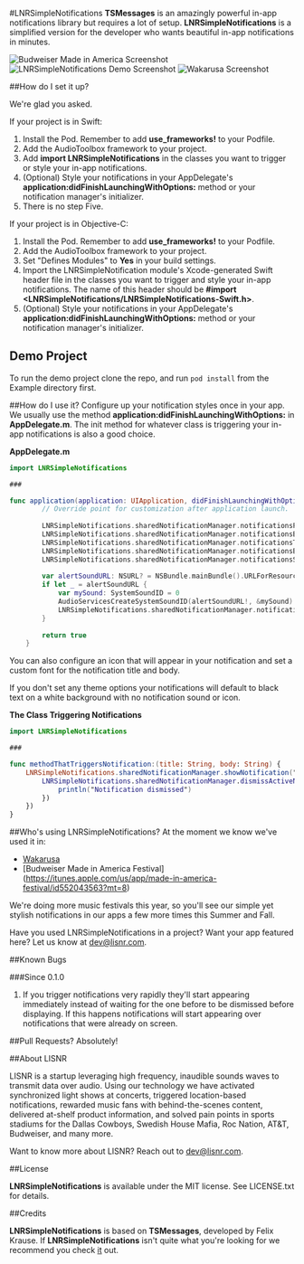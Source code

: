 #LNRSimpleNotifications
__TSMessages__ is an amazingly powerful in-app notifications library but requires a lot of setup. __LNRSimpleNotifications__ is a simplified version for the developer who wants beautiful in-app notifications in minutes.

![Budweiser Made in America Screenshot](https://s3.amazonaws.com/lnr-simple-notifications/mia.png)
![LNRSimpleNotifications Demo Screenshot](https://s3.amazonaws.com/lnr-simple-notifications/demo-app-scale.png)
![Wakarusa Screenshot](https://s3.amazonaws.com/lnr-simple-notifications/waka-scale.png)

##How do I set it up?

We're glad you asked.

If your project is in Swift:

1. Install the Pod. Remember to add __use_frameworks!__ to your Podfile.
2. Add the AudioToolbox framework to your project. 
3. Add __import LNRSimpleNotifications__ in the classes you want to trigger or style your in-app notifications.
4. (Optional) Style your notifications in your AppDelegate's __application:didFinishLaunchingWithOptions:__ method or your notification manager's initializer.
5. There is no step Five.

If your project is in Objective-C:

1. Install the Pod. Remember to add __use_frameworks!__ to your Podfile.
2. Add the AudioToolbox framework to your project.
3. Set "Defines Modules" to __Yes__ in your build settings.
4. Import the LNRSimpleNotification module's Xcode-generated Swift header file in the classes you want to trigger and style your in-app notifications. The name of this header should be __#import \<LNRSimpleNotifications/LNRSimpleNotifications-Swift.h>__.
5. (Optional) Style your notifications in your AppDelegate's __application:didFinishLaunchingWithOptions:__ method or your notification manager's initializer.

## Demo Project

To run the demo project clone the repo, and run `pod install` from the Example directory first.

##How do I use it?
Configure up your notification styles once in your app. We usually use the method __application:didFinishLaunchingWithOptions:__ in __AppDelegate.m__. The init method for whatever class is triggering your in-app notifications is also a good choice.

__AppDelegate.m__

```swift
import LNRSimpleNotifications

###

func application(application: UIApplication, didFinishLaunchingWithOptions launchOptions: [NSObject: AnyObject]?) -> Bool {
        // Override point for customization after application launch.
        
        LNRSimpleNotifications.sharedNotificationManager.notificationsPosition = LNRNotificationPosition.Top
        LNRSimpleNotifications.sharedNotificationManager.notificationsBackgroundColor = UIColor.whiteColor()
        LNRSimpleNotifications.sharedNotificationManager.notificationsTitleTextColor = UIColor.blackColor()
        LNRSimpleNotifications.sharedNotificationManager.notificationsBodyTextColor = UIColor.darkGrayColor()
        LNRSimpleNotifications.sharedNotificationManager.notificationsSeperatorColor = UIColor.grayColor()
        
        var alertSoundURL: NSURL? = NSBundle.mainBundle().URLForResource("click", withExtension: "wav")
        if let _ = alertSoundURL {
            var mySound: SystemSoundID = 0
            AudioServicesCreateSystemSoundID(alertSoundURL!, &mySound)
            LNRSimpleNotifications.sharedNotificationManager.notificationSound = mySound
        }
        
        return true
    }
```

You can also configure an icon that will appear in your notification and set a custom font for the notification title and body.

If you don't set any theme options your notifications will default to black text on a white background with no notification sound or icon.


__The Class Triggering Notifications__

```swift
import LNRSimpleNotifications

###

func methodThatTriggersNotification:(title: String, body: String) {
	LNRSimpleNotifications.sharedNotificationManager.showNotification("Test Title", body: "Test Body", callback: { () -> Void in
		LNRSimpleNotifications.sharedNotificationManager.dismissActiveNotification({ () -> Void in
			println("Notification dismissed")
		})
	})
}
```

##Who's using LNRSimpleNotifications?
At the moment we know we've used it in:
 
- [Wakarusa](https://itunes.apple.com/app/id996589548)
- [Budweiser Made in America Festival] (https://itunes.apple.com/us/app/made-in-america-festival/id552043563?mt=8)

We're doing more music festivals this year, so you'll see our simple yet stylish notifications in our apps a few more times this Summer and Fall.

Have you used LNRSimpleNotifications in a project? Want your app featured here? Let us know at [dev@lisnr.com](dev@lisnr.com).

##Known Bugs

###Since 0.1.0

1. If you trigger notifications very rapidly they'll start appearing immediately instead of waiting for the one before to be dismissed before displaying. If this happens notifications will start appearing over notifications that were already on screen.

##Pull Requests?
Absolutely!

##About LISNR

LISNR is a startup leveraging high frequency, inaudible sounds waves to transmit data over audio. Using our technology we have activated synchronized light shows at concerts, triggered location-based notifications, rewarded music fans with behind-the-scenes content, delivered at-shelf product information, and solved pain points in sports stadiums for the Dallas Cowboys, Swedish House Mafia, Roc Nation, AT&T, Budweiser, and many more.

Want to know more about LISNR? Reach out to [dev@lisnr.com](dev@lisnr.com).

##License

__LNRSimpleNotifications__ is available under the MIT license. See LICENSE.txt for details.

##Credits

__LNRSimpleNotifications__ is based on __TSMessages__, developed by Felix Krause. If __LNRSimpleNotifications__ isn't quite what you're looking for we recommend you check [it](https://github.com/KrauseFx/TSMessages) out.